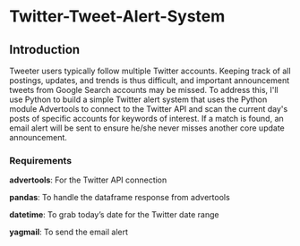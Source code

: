 # Twitter-Tweet-Alert-System

## Introduction

Tweeter users typically follow multiple Twitter accounts. Keeping track of all postings, updates, and trends is thus difficult, and important announcement tweets from Google Search accounts may be missed. To address this, I'll use Python to build a simple Twitter alert system that uses the Python module Advertools to connect to the Twitter API and scan the current day's posts of specific accounts for keywords of interest. If a match is found, an email alert will be sent to ensure he/she never misses another core update announcement.

### Requirements

**advertools**: For the Twitter API connection

**pandas**: To handle the dataframe response from advertools

**datetime**: To grab today’s date for the Twitter date range

**yagmail**: To send the email alert